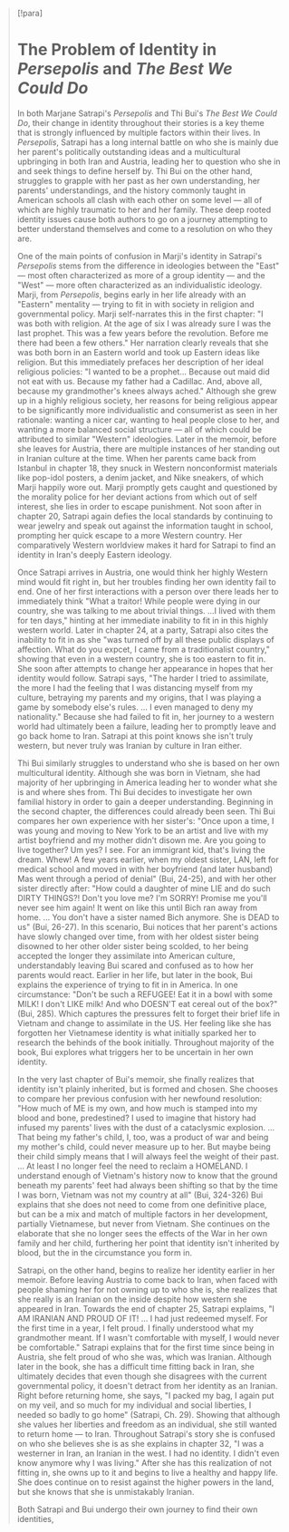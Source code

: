 > [!para]
> # The Problem of Identity in *Persepolis* and *The Best We Could Do*
> 
> In both Marjane Satrapi's *Persepolis* and Thi Bui's *The Best We Could Do*, their change in identity throughout their stories is a key theme that is strongly influenced by multiple factors within their lives. In *Persepolis*, Satrapi has a long internal battle on who she is mainly due her parent's politically outstanding ideas and a multicultural upbringing in both Iran and Austria, leading her to question who she in and seek things to define herself by. Thi Bui on the other hand, struggles to grapple with her past as her own understanding, her parents' understandings, and the history commonly taught in American schools all clash with each other on some level — all of which are highly traumatic to her and her family. These deep rooted identity issues cause both authors to go on a journey attempting to better understand themselves and come to a resolution on who they are.
> 
> One of the main points of confusion in Marji's identity in Satrapi's *Persepolis* stems from the difference in ideologies between the "East" — most often characterized as more of a group identity — and the "West" — more often characterized as an individualistic ideology. Marji, from *Persepolis*, begins early in her life already with an "Eastern" mentality — trying to fit in with society in religion and governmental policy. Marji self-narrates this in the first chapter: "I was both with religion. At the age of six I was already sure I was the last prophet. This was a few years before the revolution. Before me there had been a few others." Her narration clearly reveals that she was both born in an Eastern world and took up Eastern ideas like religion. But this immediately prefaces her description of her ideal religious policies: "I wanted to be a prophet... Because out maid did not eat with us. Because my father had a Cadillac. And, above all, because my grandmother's knees always ached." Although she grew up in a highly religious society, her reasons for being religious appear to be significantly more individualistic and consumerist as seen in her rationale: wanting a nicer car, wanting to heal people close to her, and wanting a more balanced social structure — all of which could be attributed to similar "Western" ideologies. Later in the memoir, before she leaves for Austria, there are multiple instances of her standing out in Iranian culture at the time. When her parents came back from Istanbul in chapter 18, they snuck in Western nonconformist materials like pop-idol posters, a denim jacket, and Nike sneakers, of which Marji happily wore out. Marji promptly gets caught and questioned by the morality police for her deviant actions from which out of self interest, she lies in order to escape punishment. Not soon after in chapter 20, Satrapi again defies the local standards by continuing to wear jewelry and speak out against the information taught in school, prompting her quick escape to a more Western country. Her comparatively Western worldview makes it hard for Satrapi to find an identity in Iran's deeply Eastern ideology.
> 
> Once Satrapi arrives in Austria, one would think her highly Western mind would fit right in, but her troubles finding her own identity fail to end. One of her first interactions with a person over there leads her to immediately think "What a traitor! While people were dying in our country, she was talking to me about trivial things. ...I lived with them for ten days," hinting at her immediate inability to fit in in this highly western world. Later in chapter 24, at a party, Satrapi also cites the inability to fit in as she "was turned off by all these public displays of affection. What do you expcet, I came from a traditionalist country," showing that even in a western country, she is too eastern to fit in. She soon after attempts to change her appearance in hopes that her identity would follow. Satrapi says, "The harder I tried to assimilate, the more I had the feeling that I was distancing myself from my culture, betraying my parents and my origins, that I was playing a game by somebody else's rules. ... I even managed to deny my nationality." Because she had failed to fit in, her journey to a western world had ultimately been a failure, leading her to promptly leave and go back home to Iran. Satrapi at this point knows she isn't truly western, but never truly was Iranian by culture in Iran either.
> 
> Thi Bui similarly struggles to understand who she is based on her own multicultural identity. Although she was born in Vietnam, she had majority of her upbringing in America leading her to wonder what she is and where shes from. Thi Bui decides to investigate her own familial history in order to gain a deeper understanding. Beginning in the second chapter, the differences could already been seen. Thi Bui compares her own experience with her sister's: "Once upon a time, I was young and moving to New York to be an artist and live with my artist boyfriend and my mother didn't disown me. Are you going to live together? Um yes? I see. For an immigrant kid, that's living the dream. Whew! A few years earlier, when my oldest sister, LAN, left for medical school and moved in with her boyfriend (and later husband) Mas went through a period of denial" (Bui, 24-25), and with her other sister directly after: "How could a daughter of mine LIE and do such DIRTY THINGS?! Don't you love me? I'm SORRY! Promise me you'll never see him again! It went on like this until Bich ran away from home. ... You don't have a sister named Bich anymore. She is DEAD to us" (Bui, 26-27). In this scenario, Bui notices that her parent's actions have slowly changed over time, from with her oldest sister being disowned to her other older sister being scolded, to her being accepted the longer they assimilate into American culture, understandably leaving Bui scared and confused as to how her parents would react. Earlier in her life, but later in the book, Bui explains the experience of trying to fit in in America. In one circumstance: "Don't be such a REFUGEE! Eat it in a bowl with some MILK! I don't LIKE milk! And who DOESN'T eat cereal out of the box?" (Bui, 285). Which captures the pressures felt to forget their brief life in Vietnam and change to assimilate in the US. Her feeling like she has forgotten her Vietnamese identity is what initially sparked her to research the behinds of the book initially. Throughout majority of the book, Bui explores what triggers her to be uncertain in her own identity.
> 
> In the very last chapter of Bui's memoir, she finally realizes that identity isn't plainly inherited, but is formed and chosen. She chooses to compare her previous confusion with her newfound resolution: "How much of ME is my own, and how much is stamped into my blood and bone, predestined? I used to imagine that history had infused my parents' lives with the dust of a cataclysmic explosion. ... That being my father's child, I, too, was a product of war and being my mother's child, could never measure up to her. But maybe being their child simply means that I will always feel the weight of their past. ... At least I no longer feel the need to reclaim a HOMELAND. I understand enough of Vietnam's history now to know that the ground beneath my parents' feet had always been shifting so that by the time I was born, Vietnam was not my country at all" (Bui, 324-326) Bui explains that she does not need to come from one definitive place, but can be a mix and match of multiple factors in her development, partially Vietnamese, but never from Vietnam. She continues on the elaborate that she no longer sees the effects of the War in her own family and her child, furthering her point that identity isn't inherited by blood, but the in the circumstance you form in.
> 
> Satrapi, on the other hand, begins to realize her identity earlier in her memoir. Before leaving Austria to come back to Iran, when faced with people shaming her for not owning up to who she is, she realizes that she really is an Iranian on the inside despite how western she appeared in Iran. Towards the end of chapter 25, Satrapi explaims, "I AM IRANIAN AND PROUD OF IT! ... I had just redeemed myself. For the first time in a year, I felt proud. I finally understood what my grandmother meant. If I wasn't comfortable with myself, I would never be comfortable." Satrapi explains that for the first time since being in Austria, she felt proud of who she was, which was Iranian. Although later in the book, she has a difficult time fitting back in Iran, she ultimately decides that even though she disagrees with the current governmental policy, it doesn't detract from her identity as an Iranian. Right before returning home, she says, "I packed my bag, I again put on my veil, and so much for my individual and social liberties, I needed so badly to go home" (Satrapi, Ch. 29). Showing that although she values her liberties and freedom as an individual, she still wanted to return home — to Iran. Throughout Satrapi's story she is confused on who she believes she is as she explains in chapter 32, "I was a westerner in Iran, an Iranian in the west. I had no identity. I didn't even know anymore why I was living." After she has this realization of not fitting in, she owns up to it and begins to live a healthy and happy life. She does continue on to resist against the higher powers in the land, but she knows that she is unmistakably Iranian.
> 
> Both Satrapi and Bui undergo their own journey to find their own identities, 

